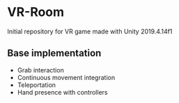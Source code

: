 # VR-Room

Initial repository for VR game made with Unity 2019.4.14f1

## Base implementation
  - Grab interaction
  - Continuous movement integration
  - Teleportation
  - Hand presence with controllers
